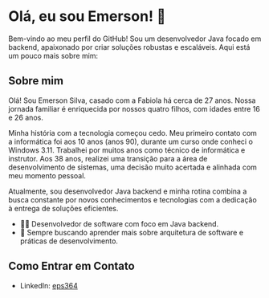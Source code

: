 # Olá, eu sou Emerson! 👋

Bem-vindo ao meu perfil do GitHub! Sou um desenvolvedor Java focado em backend, apaixonado por criar soluções robustas e escaláveis. Aqui está um pouco mais sobre mim:

## Sobre mim
Olá! Sou Emerson Silva, casado com a Fabiola há cerca de 27 anos. Nossa jornada familiar é enriquecida por nossos quatro filhos, com idades entre 16 e 26 anos.

Minha história com a tecnologia começou cedo. Meu primeiro contato com a informática foi aos 10 anos (anos 90), durante um curso onde conheci o Windows 3.11. Trabalhei por muitos anos como técnico de informática e instrutor. Aos 38 anos, realizei uma transição para a área de desenvolvimento de sistemas, uma decisão muito acertada e alinhada com meu momento pessoal.

Atualmente, sou desenvolvedor Java backend e minha rotina combina a busca constante por novos conhecimentos e tecnologias com a dedicação à entrega de soluções eficientes.

- 👨‍💻 Desenvolvedor de software com foco em Java backend.
- 🌱 Sempre buscando aprender mais sobre arquitetura de software e práticas de desenvolvimento.

## Como Entrar em Contato
- LinkedIn: [eps364](https://www.linkedin.com/in/eps364)
